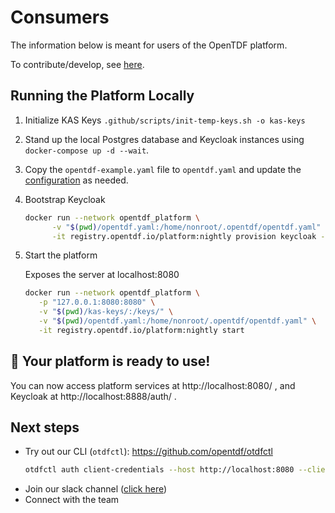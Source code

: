 # Consumers 

The information below is meant for users of the OpenTDF platform.

To contribute/develop, see [here](./Contributing.md).

## Running the Platform Locally

1. Initialize KAS Keys ```.github/scripts/init-temp-keys.sh -o kas-keys```
1. Stand up the local Postgres database and Keycloak instances using `docker-compose up -d --wait`.
1. Copy the `opentdf-example.yaml` file to `opentdf.yaml` and update the [configuration](./docs/configuration.md) as needed.
1. Bootstrap Keycloak

   ```sh
   docker run --network opentdf_platform \
         -v "$(pwd)/opentdf.yaml:/home/nonroot/.opentdf/opentdf.yaml" \
         -it registry.opentdf.io/platform:nightly provision keycloak -e http://keycloak:8888/auth
   ```
1. Start the platform

   Exposes the server at localhost:8080
   ```sh
   docker run --network opentdf_platform \
      -p "127.0.0.1:8080:8080" \
      -v "$(pwd)/kas-keys/:/keys/" \
      -v "$(pwd)/opentdf.yaml:/home/nonroot/.opentdf/opentdf.yaml" \
      -it registry.opentdf.io/platform:nightly start
   ```

## 🎉 Your platform is ready to use!

You can now access platform services at http://localhost:8080/ , and Keycloak at http://localhost:8888/auth/ .

##  Next steps
* Try out our CLI (`otdfctl`): https://github.com/opentdf/otdfctl
   ```sh
   otdfctl auth client-credentials --host http://localhost:8080 --client-id opentdf --client-secret secret
   ```
* Join our slack channel ([click here](https://join.slack.com/t/opentdf/shared_invite/zt-1e3jhnedw-wjviK~qRH_T1zG4dfaa~3A))
* Connect with the team
